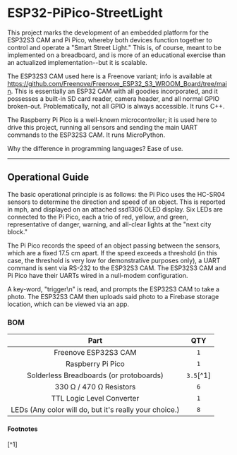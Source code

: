# ESP32-PiPico-StreetLight

This project marks the development of an embedded platform for the ESP32S3 CAM and Pi Pico, whereby
both devices function together to control and operate a "Smart Street Light." This is, of course, meant to be implemented on a breadboard, and is more of an educational exercise than an actualized implementation--but it is scalable.

The ESP32S3 CAM used here is a Freenove variant; info is available at https://github.com/Freenove/Freenove_ESP32_S3_WROOM_Board/tree/main. This is essentially an ESP32 CAM with all goodies incorporated, and it possesses a built-in SD card reader, camera header, and all normal GPIO broken-out. Problematically, not all GPIO is always accessible. It runs C++.

The Raspberry Pi Pico is a well-known microcontroller; it is used here to drive this project, running all sensors and sending the main UART commands to the ESP32S3 CAM. It runs MicroPython.

Why the difference in programming languages? Ease of use.

---

## Operational Guide

The basic operational principle is as follows: the Pi Pico uses the HC-SR04 sensors to determine the direction and speed of an object. This is reported in mph, and displayed on an attached ssd1306 OLED display. Six LEDs are connected to the Pi Pico, each a trio of red, yellow, and green, representative of danger, warning, and all-clear lights at the "next city block."

The Pi Pico records the speed of an object passing between the sensors, which are a fixed 17.5 cm apart. If the speed exceeds a threshold (in this case, the threshold is very low for demonstrative purposes only), a UART command is sent via RS-232 to the ESP32S3 CAM. The ESP32S3 CAM and Pi Pico have their UARTs wired in a null-modem configuration.

A key-word, "trigger\n" is read, and prompts the ESP32S3 CAM to take a photo. The ESP32S3 CAM then uploads said photo to a Firebase storage location, which can be viewed via an app.

### BOM

| Part  | QTY |
| :---: | :---: |
| Freenove ESP32S3 CAM  | `1` |
| Raspberry Pi Pico  | `1` |
| Solderless Breadboards (or protoboards)  | `3.5`[^1] |
| 330 Ω / 470 Ω Resistors| `6` |
| TTL Logic Level Converter  | `1` |
| LEDs (Any color will do, but it's really your choice.)  | `8` |

#### Footnotes
[^1]